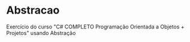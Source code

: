 # Abstracao
Exercício do curso "C# COMPLETO Programação Orientada a Objetos + Projetos" usando Abstração
